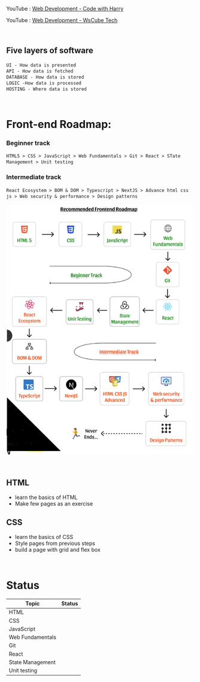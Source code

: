 YouTube : [Web Development - Code with Harry](https://www.youtube.com/watch?v=6mbwJ2xhgzM&list=PLu0W_9lII9agiCUZYRsvtGTXdxkzPyItg) <br>

YouTube : [Web Development - WsCube Tech](https://www.youtube.com/watch?v=HVjjoMvutj4)

&nbsp;

## Five layers of software

```
UI - How data is presented
API - How data is fetched
DATABASE - How data is stored
LOGIC -How data is processed
HOSTING - Where data is stored
```

&nbsp;

# Front-end Roadmap:

### Beginner track

    HTML5 > CSS > JavaScript > Web Fundamentals > Git > React > STate Management > Unit testing

### Intermediate track

    React Ecosystem > BOM & DOM > Typescript > NextJS > Advance html css js > Web security & performance > Design patterns

[<img src="https://github.com/Chaitalykundu/Web-Development/blob/master/assests/roadmap.PNG">](https://github.com/Chaitalykundu/Web-Development/blob/master/assests/roadmap.PNG)

&nbsp;

## HTML

- learn the basics of HTML
- Make few pages as an exercise

## CSS

- learn the basics of CSS
- Style pages from previous steps
- build a page with grid and flex box

&nbsp;

# Status

| Topic            | Status |
| ---------------- | ------ |
| HTML             |        |
| CSS              |        |
| JavaScript       |        |
| Web Fundamentals |        |
| Git              |        |
| React            |        |
| State Management |        |
| Unit testing     |        |
